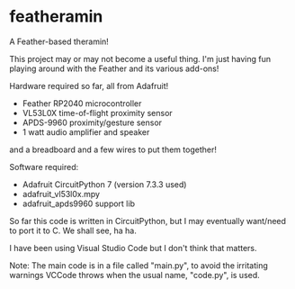 # featheramin
A Feather-based theramin!

This project may or may not become a useful thing. I'm just having fun playing around with the Feather and its various add-ons!

Hardware required so far, all from
Adafruit!
 * Feather RP2040 microcontroller
 * VL53L0X time-of-flight proximity sensor
 * APDS-9960 proximity/gesture sensor
 * 1 watt audio amplifier and speaker

and a breadboard and a few wires to put them together!

Software required:
 * Adafruit CircuitPython 7 (version 7.3.3 used)
 * adafruit_vl53l0x.mpy
 * adafruit_apds9960 support lib

So far this code is written in CircuitPython, but I may eventually want/need to port it to C. We shall see, ha ha.

I have been using Visual Studio Code but I don't think that matters.

Note: The main code is in a file called "main.py", to avoid the irritating warnings VCCode throws when the usual name, "code.py", is used.
